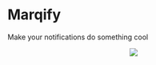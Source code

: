 # Marqify
Make your notifications do something cool

<p align="center">
  <img src="preview.gif">
</p>

